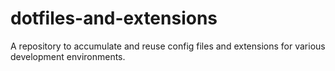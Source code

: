 # dotfiles-and-extensions
A repository to accumulate and reuse config files and extensions for various development environments. 
